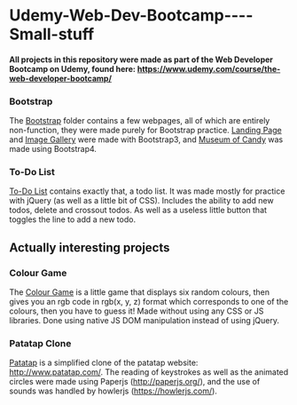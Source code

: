 # Udemy-Web-Dev-Bootcamp----Small-stuff

#### All projects in this repository were made as part of the Web Developer Bootcamp on Udemy, found here: https://www.udemy.com/course/the-web-developer-bootcamp/

### Bootstrap

The [Bootstrap](https://github.com/Mailey1/Udemy-Web-Dev-Bootcamp----Small-stuff/tree/master/Bootstrap) folder contains a few webpages, all of which are entirely non-function, they were made purely for Bootstrap practice. [Landing Page](https://github.com/Mailey1/Udemy-Web-Dev-Bootcamp----Small-stuff/tree/master/Bootstrap/Landing%20Page) and [Image Gallery](https://github.com/Mailey1/Udemy-Web-Dev-Bootcamp----Small-stuff/tree/master/Bootstrap/Image%20Gallery) were made with Bootstrap3, and [Museum of Candy](https://github.com/Mailey1/Udemy-Web-Dev-Bootcamp----Small-stuff/tree/master/Bootstrap/Museum_Of_Candy) was made using Bootstrap4.

### To-Do List

[To-Do List](https://github.com/Mailey1/Udemy-Web-Dev-Bootcamp----Small-stuff/tree/master/Todo_List) contains exactly that, a todo list. It was made mostly for practice with jQuery (as well as a little bit of CSS). Includes the ability to add new todos, delete and crossout todos. As well as a useless little button that toggles the line to add a new todo.

## Actually interesting projects

### Colour Game

The [Colour Game](https://github.com/Mailey1/Udemy-Web-Dev-Bootcamp----Small-stuff/tree/master/Colour-Game) is a little game that displays six random colours, then gives you an rgb code in rgb(x, y, z) format which corresponds to one of the colours, then you have to guess it! Made without using any CSS or JS libraries. Done using native JS DOM manipulation instead of using jQuery.

### Patatap Clone

[Patatap](https://github.com/Mailey1/Udemy-Web-Dev-Bootcamp----Small-stuff/tree/master/Patatap) is a simplified clone of the patatap website: http://www.patatap.com/. The reading of keystrokes as well as the animated circles were made using Paperjs (http://paperjs.org/), and the use of sounds was handled by howlerjs (https://howlerjs.com/).
